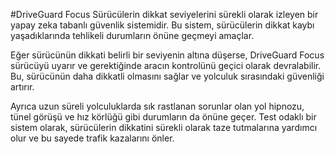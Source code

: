 #DriveGuard Focus
Sürücülerin dikkat seviyelerini sürekli olarak izleyen bir yapay zeka tabanlı güvenlik sistemidir. Bu sistem, sürücülerin dikkat kaybı yaşadıklarında tehlikeli durumların önüne geçmeyi amaçlar. 

Eğer sürücünün dikkati belirli bir seviyenin altına düşerse, DriveGuard Focus sürücüyü uyarır ve gerektiğinde aracın kontrolünü geçici olarak devralabilir. Bu, sürücünün daha dikkatli olmasını sağlar ve yolculuk sırasındaki güvenliği artırır.

Ayrıca uzun süreli yolculuklarda sık rastlanan sorunlar olan yol hipnozu, tünel görüşü ve hız körlüğü gibi durumların da önüne geçer. Test odaklı bir sistem olarak, sürücülerin dikkatini sürekli olarak taze tutmalarına yardımcı olur ve bu sayede trafik kazalarını önler.